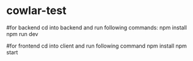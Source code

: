 # cowlar-test
#for backend
cd into backend and run following commands:
npm install
npm run dev

#for frontend
cd into client and run following command
npm install
npm start

